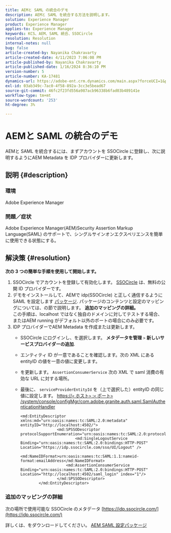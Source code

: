 ```yaml
---
title: AEMと SAML の統合のデモ
description: AEMと SAML を統合する方法を説明します。
solution: Experience Manager
product: Experience Manager
applies-to: Experience Manager
keywords: KCS、AEM、SAML 統合、SSOCircle
resolution: Resolution
internal-notes: null
bug: false
article-created-by: Nayanika Chakravarty
article-created-date: 4/11/2023 7:06:08 PM
article-published-by: Nayanika Chakravarty
article-published-date: 1/16/2024 8:36:10 PM
version-number: 5
article-number: KA-17481
dynamics-url: https://adobe-ent.crm.dynamics.com/main.aspx?forceUCI=1&pagetype=entityrecord&etn=knowledgearticle&id=504776e7-9bd8-ed11-a7c7-6045bd006b4b
exl-id: 03ab349c-7ac0-4f58-892a-3cc3e5bead67
source-git-commit: 46fc2f23fd556a987acb96338b6fad03b489141e
workflow-type: tm+mt
source-wordcount: '253'
ht-degree: 3%

---
```


# AEMと SAML の統合のデモ


AEMと SAML を統合するには、まずアカウントを SSOCircle に登録し、次に説明するようにAEM Metadata を IDP プロバイダーに更新します。

## 説明 {#description}


### <b>環境</b>

Adobe Experience Manager

### <b>問題／症状</b>

Adobe Experience Manager(AEM)Security Assertion Markup Language(SAML) のサポートで、シングルサインオンエクスペリエンスを簡単に使用できる状態にする。


## 解決策 {#resolution}


<b>次の 3 つの簡単な手順を使用して開始します。</b>

1. SSOCircle でアカウントを登録して有効化します。 [SSOCircle](https://www.ssocircle.com/en/) は、無料の公開 ID プロバイダーです。
2. デモをインストールして、AEMで idp(SSOCircle) と正しく通信するように SAML を設定します [パッケージ](https://files.acrobat.com/a/preview/d0017bf5-c35a-483e-80a0-d6bfb0526299). パッケージのコンテンツと設定のマッピングについては、の節で説明します。 <b>追加のマッピングの詳細。</b>\
   この手順は、localhost ではなく独自のドメインに対してテストする場合、またはAEM running がデフォルト以外のポートの場合にのみ必要です。
3. IDP プロバイダーでAEM Metadata を作成または更新します。
   - SSOCircle にログインし、を選択します。 <b>メタデータを管理</b> `>`  <b>新しいサービスプロバイダーの追加</b>.
   - エンティティ ID が一意であることを確認します。次の XML にある entityID の値を一意の値に変更します。
   - を更新します。 `AssertionConsumerService` 次の XML で saml 消費の有効な URL に対する場所。
   - 最後に、 `serviceProviderEntityId` を（上で選択した）entityID の同じ値に設定します。 [https://`<` ホスト`>` :`<` ポート`>` /system/console/configMgr/com.adobe.granite.auth.saml.SamlAuthenticationHandler](https://&lt;host>:&lt;port>/system/console/configMgr/com.adobe.granite.auth.saml.SamlAuthenticationHandler)


     ```
     <md:EntityDescriptor xmlns:md="urn:oasis:names:tc:SAML:2.0:metadata" entityID="http://localhost:4502/">
                     <md:SPSSODescriptor protocolSupportEnumeration="urn:oasis:names:tc:SAML:2.0:protocol">
                             <md:SingleLogoutService Binding="urn:oasis:names:tc:SAML:2.0:bindings:HTTP-POST" Location="https://idp.ssocircle.com/sso/UI/Logout" />
                             <md:NameIDFormat>urn:oasis:names:tc:SAML:1.1:nameid-format:emailAddress</md:NameIDFormat>        
                         <md:AssertionConsumerService Binding="urn:oasis:names:tc:SAML:2.0:bindings:HTTP-POST" Location="http://localhost:4502/saml_login" index="1"/>    
                     </md:SPSSODescriptor>
             </md:EntityDescriptor>
     ```


### 追加のマッピングの詳細

次の場所で使用可能な SSOCircle のメタデータ [https://idp.ssocircle.com/](https://idp.ssocircle.com/)

詳しくは、をダウンロードしてください。 [AEM SAML 設定パッケージ](https://files.acrobat.com/a/preview/d0017bf5-c35a-483e-80a0-d6bfb0526299)
